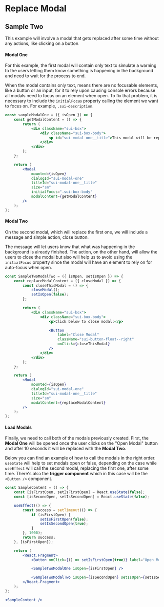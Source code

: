 # Replace Modal

## Sample Two

This example will involve a modal that gets replaced after some time without any actions, like clicking on a button.

#### **Modal One**

For this example, the first modal will contain only text to simulate a warning to the users letting them know something is happening in the background and need to wait for the process to end.

When the modal contains only text, means there are no focusable elements, like a button or an input, for it to rely upon causing console errors because all modals need to focus on an element when open. To fix that problem, it is necessary to include the `initialFocus` property calling the element we want to focus on. For example, `.sui-description`.

```jsx
const sampleModalOne = ({ isOpen }) => {
	const getModalContent = () => {
		return (
			<div className="sui-box">
				<div className="sui-box-body">
					<p id="sui-modal-one__title">This modal will be replaced in 3 seconds...</p>
				</div>
			</div>
		);
	};

	return (
		<Modal
			mounted={isOpen}
			dialogId="sui-modal-one"
			titleId="sui-modal-one__title"
			size="sm"
			initialFocus=".sui-box-body"
			modalContent={getModalContent}
		/>
	);
};
```

#### **Modal Two**

On the second modal, which will replace the first one, we will include a message and simple action, close button.

The message will let users know that what was happening in the background is already finished. The action, on the other hand, will allow the users to close the modal but also will help us to avoid using the `initialFocus` property since the modal will have an element to rely on for auto-focus when open.

```jsx
const SampleTwoModalTwo = ({ isOpen, setIsOpen }) => {
	const replaceModalContent = ({ closeModal }) => {
		const closeThisModal = () => {
			closeModal();
			setIsOpen(false);
		};

		return (
			<div className="sui-box">
				<div className="sui-box-body">
					<p>Click below to close modal:</p>

					<Button
						label="Close Modal"
						className="sui-button-float--right"
						onClick={closeThisModal}
					/>
				</div>
			</div>
		);
	};

	return (
		<Modal
			mounted={isOpen}
			dialogId="sui-modal-one"
			titleId="sui-modal-one__title"
			size="sm"
			modalContent={replaceModalContent}
		/>
	);
};
```

#### **Load Modals**

Finally, we need to call both of the modals previously created. First, the **Modal One** will be opened once the user clicks on the "Open Modal" button and after 10 seconds it will be replaced with the **Modal Two**.

Below you can find an example of how to call the modals in the right order. `useState` will help to set modals open or false, depending on the case while `useEffect` will call the second modal, replacing the first one, after some time. There's also the **trigger component** which in this case will be the `<Button />` component.

```jsx
const SampleContent = () => {
	const [isFirstOpen, setIsFirstOpen] = React.useState(false);
	const [isSecondOpen, setIsSecondOpen] = React.useState(false);

	useEffect(() => {
		const success = setTimeout(() => {
			if (isFirstOpen) {
				setIsFirstOpen(false);
				setIsSecondOpen(true);
			}
		}, 1000);
		return success;
	}, [isFirstOpen]);

	return (
		<React.Fragment>
			<Button onClick={() => setIsFirstOpen(true)} label="Open Modal" />

			<SampleTwoModalOne isOpen={isFirstOpen} />

			<SampleTwoModalTwo isOpen={isSecondOpen} setIsOpen={setIsSecondOpen} />
		</React.Fragment>
	);
};

<SampleContent />
```
